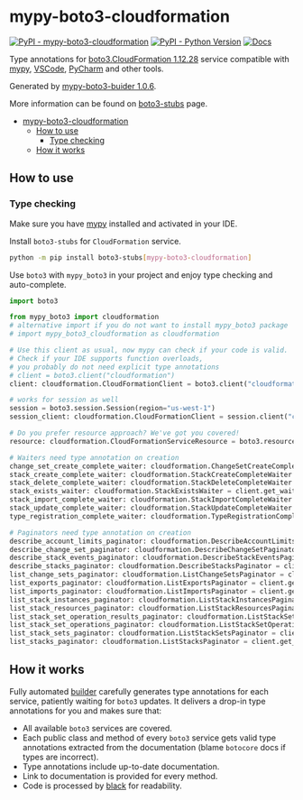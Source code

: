 # mypy-boto3-cloudformation

[![PyPI - mypy-boto3-cloudformation](https://img.shields.io/pypi/v/mypy-boto3-cloudformation.svg?color=blue)](https://pypi.org/project/mypy-boto3-cloudformation)
[![PyPI - Python Version](https://img.shields.io/pypi/pyversions/mypy-boto3-cloudformation.svg?color=blue)](https://pypi.org/project/mypy-boto3-cloudformation)
[![Docs](https://img.shields.io/readthedocs/mypy-boto3-builder.svg?color=blue)](https://mypy-boto3-builder.readthedocs.io/)

Type annotations for
[boto3.CloudFormation 1.12.28](https://boto3.amazonaws.com/v1/documentation/api/1.12.28/reference/services/cloudformation.html#CloudFormation) service
compatible with [mypy](https://github.com/python/mypy), [VSCode](https://code.visualstudio.com/),
[PyCharm](https://www.jetbrains.com/pycharm/) and other tools.

Generated by [mypy-boto3-buider 1.0.6](https://github.com/vemel/mypy_boto3_builder).

More information can be found on [boto3-stubs](https://pypi.org/project/boto3-stubs/) page.

- [mypy-boto3-cloudformation](#mypy-boto3-cloudformation)
  - [How to use](#how-to-use)
    - [Type checking](#type-checking)
  - [How it works](#how-it-works)

## How to use

### Type checking

Make sure you have [mypy](https://github.com/python/mypy) installed and activated in your IDE.

Install `boto3-stubs` for `CloudFormation` service.

```bash
python -m pip install boto3-stubs[mypy-boto3-cloudformation]
```

Use `boto3` with `mypy_boto3` in your project and enjoy type checking and auto-complete.

```python
import boto3

from mypy_boto3 import cloudformation
# alternative import if you do not want to install mypy_boto3 package
# import mypy_boto3_cloudformation as cloudformation

# Use this client as usual, now mypy can check if your code is valid.
# Check if your IDE supports function overloads,
# you probably do not need explicit type annotations
# client = boto3.client("cloudformation")
client: cloudformation.CloudFormationClient = boto3.client("cloudformation")

# works for session as well
session = boto3.session.Session(region="us-west-1")
session_client: cloudformation.CloudFormationClient = session.client("cloudformation")

# Do you prefer resource approach? We've got you covered!
resource: cloudformation.CloudFormationServiceResource = boto3.resource("cloudformation")

# Waiters need type annotation on creation
change_set_create_complete_waiter: cloudformation.ChangeSetCreateCompleteWaiter = client.get_waiter("change_set_create_complete")
stack_create_complete_waiter: cloudformation.StackCreateCompleteWaiter = client.get_waiter("stack_create_complete")
stack_delete_complete_waiter: cloudformation.StackDeleteCompleteWaiter = client.get_waiter("stack_delete_complete")
stack_exists_waiter: cloudformation.StackExistsWaiter = client.get_waiter("stack_exists")
stack_import_complete_waiter: cloudformation.StackImportCompleteWaiter = client.get_waiter("stack_import_complete")
stack_update_complete_waiter: cloudformation.StackUpdateCompleteWaiter = client.get_waiter("stack_update_complete")
type_registration_complete_waiter: cloudformation.TypeRegistrationCompleteWaiter = client.get_waiter("type_registration_complete")

# Paginators need type annotation on creation
describe_account_limits_paginator: cloudformation.DescribeAccountLimitsPaginator = client.get_paginator("describe_account_limits")
describe_change_set_paginator: cloudformation.DescribeChangeSetPaginator = client.get_paginator("describe_change_set")
describe_stack_events_paginator: cloudformation.DescribeStackEventsPaginator = client.get_paginator("describe_stack_events")
describe_stacks_paginator: cloudformation.DescribeStacksPaginator = client.get_paginator("describe_stacks")
list_change_sets_paginator: cloudformation.ListChangeSetsPaginator = client.get_paginator("list_change_sets")
list_exports_paginator: cloudformation.ListExportsPaginator = client.get_paginator("list_exports")
list_imports_paginator: cloudformation.ListImportsPaginator = client.get_paginator("list_imports")
list_stack_instances_paginator: cloudformation.ListStackInstancesPaginator = client.get_paginator("list_stack_instances")
list_stack_resources_paginator: cloudformation.ListStackResourcesPaginator = client.get_paginator("list_stack_resources")
list_stack_set_operation_results_paginator: cloudformation.ListStackSetOperationResultsPaginator = client.get_paginator("list_stack_set_operation_results")
list_stack_set_operations_paginator: cloudformation.ListStackSetOperationsPaginator = client.get_paginator("list_stack_set_operations")
list_stack_sets_paginator: cloudformation.ListStackSetsPaginator = client.get_paginator("list_stack_sets")
list_stacks_paginator: cloudformation.ListStacksPaginator = client.get_paginator("list_stacks")
```

## How it works

Fully automated [builder](https://github.com/vemel/mypy_boto3_builder) carefully generates
type annotations for each service, patiently waiting for `boto3` updates. It delivers
a drop-in type annotations for you and makes sure that:

- All available `boto3` services are covered.
- Each public class and method of every `boto3` service gets valid type annotations
  extracted from the documentation (blame `botocore` docs if types are incorrect).
- Type annotations include up-to-date documentation.
- Link to documentation is provided for every method.
- Code is processed by [black](https://github.com/psf/black) for readability.